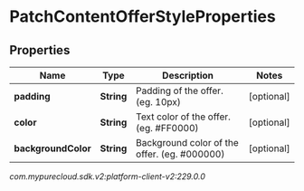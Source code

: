 # PatchContentOfferStyleProperties


## Properties

| Name | Type | Description | Notes |
| ------------ | ------------- | ------------- | ------------- |
| **padding** | **String** | Padding of the offer. (eg. 10px) |  [optional] |
| **color** | **String** | Text color of the offer. (eg. #FF0000) |  [optional] |
| **backgroundColor** | **String** | Background color of the offer. (eg. #000000) |  [optional] |




_com.mypurecloud.sdk.v2:platform-client-v2:229.0.0_
